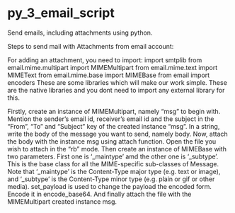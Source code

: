 # py_3_email_script
Send emails, including attachments using python.



Steps to send mail with Attachments from email account:

For adding an attachment, you need to import:
import smtplib
from email.mime.multipart import MIMEMultipart
from email.mime.text import MIMEText
from email.mime.base import MIMEBase
from email import encoders
These are some libraries which will make our work simple. These are the native libraries and you dont need to import any external library for this.

Firstly, create an instance of MIMEMultipart, namely “msg” to begin with.
Mention the sender’s email id, receiver’s email id and the subject in the “From”, “To” and “Subject” key of the created instance “msg”.
In a string, write the body of the message you want to send, namely body. Now, attach the body with the instance msg using attach function.
Open the file you wish to attach in the “rb” mode. Then create an instance of MIMEBase with two parameters. First one is ‘_maintype’ amd the other one is ‘_subtype’. This is the base class for all the MIME-specific sub-classes of Message.
Note that ‘_maintype’ is the Content-Type major type (e.g. text or image), and ‘_subtype’ is the Content-Type minor type (e.g. plain or gif or other media).
set_payload is used to change the payload the encoded form. Encode it in encode_base64. And finally attach the file with the MIMEMultipart created instance msg.
